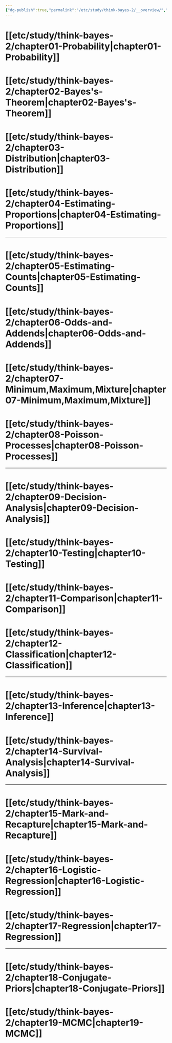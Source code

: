 ```yaml
---
{"dg-publish":true,"permalink":"/etc/study/think-bayes-2/__overview/","dgPassFrontmatter":true,"noteIcon":"","created":"","updated":""}
---
```



# [[etc/study/think-bayes-2/chapter01-Probability\|chapter01-Probability]]
# [[etc/study/think-bayes-2/chapter02-Bayes's-Theorem\|chapter02-Bayes's-Theorem]]
# [[etc/study/think-bayes-2/chapter03-Distribution\|chapter03-Distribution]]
# [[etc/study/think-bayes-2/chapter04-Estimating-Proportions\|chapter04-Estimating-Proportions]]

---

# [[etc/study/think-bayes-2/chapter05-Estimating-Counts\|chapter05-Estimating-Counts]]
# [[etc/study/think-bayes-2/chapter06-Odds-and-Addends\|chapter06-Odds-and-Addends]]
# [[etc/study/think-bayes-2/chapter07-Minimum,Maximum,Mixture\|chapter07-Minimum,Maximum,Mixture]]
# [[etc/study/think-bayes-2/chapter08-Poisson-Processes\|chapter08-Poisson-Processes]]

---

# [[etc/study/think-bayes-2/chapter09-Decision-Analysis\|chapter09-Decision-Analysis]]
# [[etc/study/think-bayes-2/chapter10-Testing\|chapter10-Testing]]
# [[etc/study/think-bayes-2/chapter11-Comparison\|chapter11-Comparison]]
# [[etc/study/think-bayes-2/chapter12-Classification\|chapter12-Classification]]

---

# [[etc/study/think-bayes-2/chapter13-Inference\|chapter13-Inference]]
# [[etc/study/think-bayes-2/chapter14-Survival-Analysis\|chapter14-Survival-Analysis]]

---

# [[etc/study/think-bayes-2/chapter15-Mark-and-Recapture\|chapter15-Mark-and-Recapture]]
# [[etc/study/think-bayes-2/chapter16-Logistic-Regression\|chapter16-Logistic-Regression]]
# [[etc/study/think-bayes-2/chapter17-Regression\|chapter17-Regression]]

---

# [[etc/study/think-bayes-2/chapter18-Conjugate-Priors\|chapter18-Conjugate-Priors]]
# [[etc/study/think-bayes-2/chapter19-MCMC\|chapter19-MCMC]]